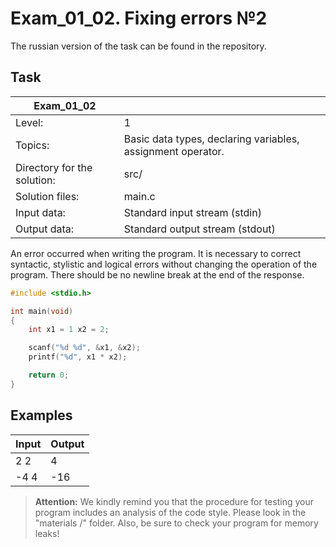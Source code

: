# Exam_01_02. Fixing errors №2
The russian version of the task can be found in the repository.

## Task

| Exam_01_02 | |
| ------ | ------ |
| Level: | 1 |
| Topics: | Basic data types, declaring variables, assignment operator. |
| Directory for the solution: | src/ |
| Solution files: | main.c |
| Input data: | Standard input stream (stdin) |
| Output data: | Standard output stream (stdout) |

An error occurred when writing the program. It is necessary to correct syntactic, stylistic and logical errors without changing the operation of the program. There should be no newline break at the end of the response.

```c
#include <stdio.h>

int main(void)
{
	int x1 = 1 x2 = 2;

	scanf("%d %d", &x1, &x2);
	printf("%d", x1 * x2);

	return 0;
}
```

## Examples

| Input | Output |
| ------ | ------ |
| 2 2 | 4 |
| -4 4 | -16 |

> **Attention:** We kindly remind you that the procedure for testing your program includes an analysis of the code style. Please look in the "materials /" folder. Also, be sure to check your program for memory leaks!

